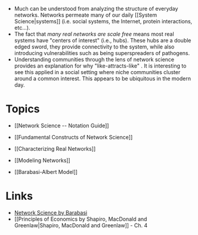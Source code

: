 * Much can be understood from analyzing the structure of everyday networks. Networks permeate many of our daily [[System Science|systems]] (i.e. social systems, the Internet, protein interactions, etc...).
* The fact that *many real networks are scale free* means most real systems have "centers of interest" (i.e., hubs).  These hubs are a double edged sword, they provide connectivity to the system, while also introducing vulnerabilities such as being superspreaders of pathogens. 
* Understanding communities through the lens of network science provides an explanation for why "like-attracts-like" . It is interesting to see this applied in a social setting where niche communities cluster around a common interest. This appears to be ubiquitous in the modern day.

# Topics 
* [[Network Science -- Notation Guide]]

* [[Fundamental Constructs of Network Science]]
* [[Characterizing Real Networks]]
* [[Modeling Networks]]
* [[Barabasi-Albert Model]]

# Links
* [Network Science by Barabasi](http://networksciencebook.com/chapter/0)
* [[Principles of Economics by Shapiro, MacDonald and Greenlaw|Shapiro, MacDonald and Greenlaw]] - Ch. 4



